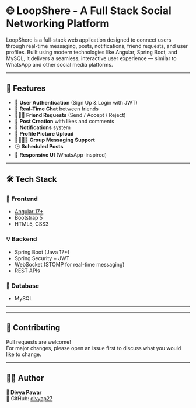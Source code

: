 # 🌐 LoopShere - A Full Stack Social Networking Platform

LoopShere is a full-stack web application designed to connect users through real-time messaging, posts, notifications, friend requests, and user profiles. Built using modern technologies like Angular, Spring Boot, and MySQL, it delivers a seamless, interactive user experience — similar to WhatsApp and other social media platforms.

---

## 🚀 Features

- 👥 **User Authentication** (Sign Up & Login with JWT)
- 💬 **Real-Time Chat** between friends
- 🧑‍🤝‍🧑 **Friend Requests** (Send / Accept / Reject)
- 📝 **Post Creation** with likes and comments
- 🔔 **Notifications** system
- 📂 **Profile Picture Upload**
- 👨‍👩‍👧‍👦 **Group Messaging Support**
- 🕒 **Scheduled Posts**
- 📱 **Responsive UI** (WhatsApp-inspired)

---

## 🛠️ Tech Stack

### 🎯 Frontend
- [Angular 17+](https://angular.io/)
- Bootstrap 5
- HTML5, CSS3

### 💡 Backend
- Spring Boot (Java 17+)
- Spring Security + JWT
- WebSocket (STOMP for real-time messaging)
- REST APIs

### 💾 Database
- MySQL

---

---

## 🤝 Contributing

Pull requests are welcome!  
For major changes, please open an issue first to discuss what you would like to change.

---

## 🧑‍💻 Author

**👤 Divya Pawar**  
💼 GitHub: [divyap27](https://github.com/divyap27)  
